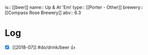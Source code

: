 is:: [[beer]]
name:: Up & At 'Em!
type:: [[Porter - Other]]
brewery:: [[Compass Rose Brewery]]
abv:: 6.3

# Log
- [x] [[2018-07]] #do/drink/beer 👍

